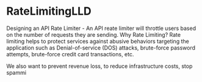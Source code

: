 # RateLimitingLLD
Designing an API Rate Limiter - An API reate limiter will throttle users based on the number of requests they are sending.
Why Rate Limiting?
Rate limiting helps to protect services against abusive behaviors targeting the application such as Denial-of-service (DOS) attacks, brute-force password attempts, brute-force credit card transactions, etc.

We also want to prevent revenue loss, to reduce infrastructure costs, stop spammi

